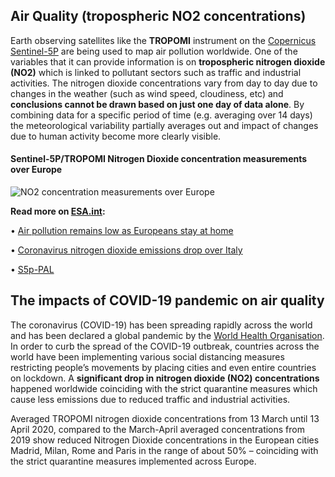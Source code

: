 ## Air Quality (tropospheric NO2 concentrations)
Earth observing satellites like the **TROPOMI** instrument on the [Copernicus Sentinel-5P](https://www.esa.int/Applications/Observing_the_Earth/Copernicus/Sentinel-5P) are being used to map air pollution worldwide. One of the variables that it can provide information is on **tropospheric nitrogen dioxide (NO2)** which is linked to pollutant sectors such as traffic and industrial activities. The nitrogen dioxide concentrations vary from day to day due to changes in the weather (such as wind speed, cloudiness, etc) and **conclusions cannot be drawn based on just one day of data alone**. By combining data for a specific period of time (e.g. averaging over 14 days) the meteorological variability partially averages out and impact of changes due to human activity become more clearly visible.

#### Sentinel-5P/TROPOMI Nitrogen Dioxide concentration measurements over Europe

![NO2 concentration measurements over Europe](https://www.esa.int/var/esa/storage/images/esa_multimedia/images/2020/04/nitrogen_dioxide_concentrations_over_europe/21956023-2-eng-GB/Nitrogen_dioxide_concentrations_over_Europe_pillars.jpg)

**Read more on [ESA.int](https://www.esa.int/):**

•	[Air pollution remains low as Europeans stay at home](https://www.esa.int/Applications/Observing_the_Earth/Copernicus/Sentinel-5P/Air_pollution_remains_low_as_Europeans_stay_at_home)

•	[Coronavirus nitrogen dioxide emissions drop over Italy](https://www.esa.int/ESA_Multimedia/Videos/2020/03/Coronavirus_nitrogen_dioxide_emissions_drop_over_Italy)

•	[S5p-PAL](https://maps.s5p-pal.com/)


## The impacts of COVID-19 pandemic on air quality
The coronavirus (COVID-19) has been spreading rapidly across the world and has been declared a global pandemic by the [World Health Organisation](https://www.who.int/). In order to curb the spread of the COVID-19 outbreak, countries across the world have been implementing various social distancing measures restricting people’s movements by placing cities and even entire countries on lockdown. A **significant drop in nitrogen dioxide (NO2) concentrations** happened worldwide coinciding with the strict quarantine measures which cause less emissions due to reduced traffic and industrial activities.

Averaged TROPOMI nitrogen dioxide concentrations from 13 March until 13 April 2020, compared to the March-April averaged concentrations from 2019 show reduced Nitrogen Dioxide concentrations in the European cities Madrid, Milan, Rome and Paris in the range of about 50% – coinciding with the strict quarantine measures implemented across Europe.
